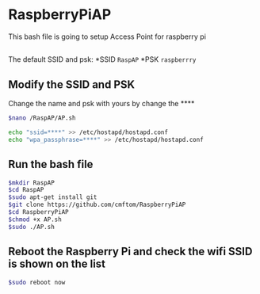 # RaspberryPiAP

This bash file is going to setup Access Point for raspberry pi
##
The default SSID and psk:
*SSID `RaspAP`
*PSK `raspberrry`

## Modify the SSID and PSK
Change the name and psk with yours by change the ****
```sh
$nano /RaspAP/AP.sh

echo "ssid=****" >> /etc/hostapd/hostapd.conf
echo "wpa_passphrase=****" >> /etc/hostapd/hostapd.conf
```
## Run the bash file
```sh
$mkdir RaspAP
$cd RaspAP 
$sudo apt-get install git 
$git clone https://github.com/cmftom/RaspberryPiAP
$cd RaspberryPiAP
$chmod +x AP.sh
$sudo ./AP.sh
```
## Reboot the Raspberry Pi and check the wifi SSID is shown on the list
```sh
$sudo reboot now
```
